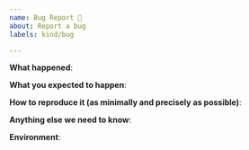 ```yaml
---
name: Bug Report 🐛
about: Report a bug
labels: kind/bug

---
```


**What happened**:

**What you expected to happen**:

**How to reproduce it (as minimally and precisely as possible)**:

**Anything else we need to know**:

**Environment**:
